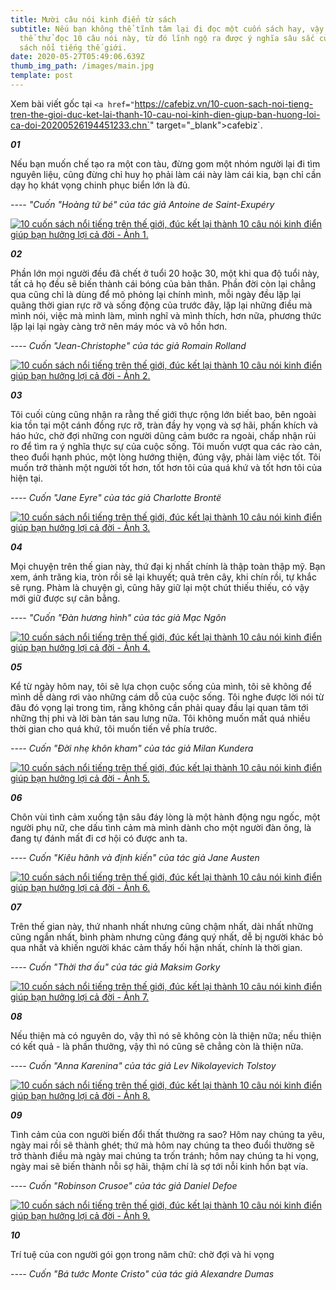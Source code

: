 ```yaml
---
title: Mười câu nói kinh điển từ sách
subtitle: Nếu bạn không thể tĩnh tâm lại đi đọc một cuốn sách hay, vậy thì có
  thể thử đọc 10 câu nói này, từ đó lĩnh ngộ ra được ý nghĩa sâu sắc của 10 cuốn
  sách nổi tiếng thế giới.
date: 2020-05-27T05:49:06.639Z
thumb_img_path: /images/main.jpg
template: post
---
```

Xem bài viết gốc tại `<a href="`https://cafebiz.vn/10-cuon-sach-noi-tieng-tren-the-gioi-duc-ket-lai-thanh-10-cau-noi-kinh-dien-giup-ban-huong-loi-ca-doi-20200526194451233.chn`" target="_blank">cafebiz</a>`.



<!--StartFragment-->

***01***

Nếu bạn muốn chế tạo ra một con tàu, đừng gom một nhóm người lại đi tìm nguyên liệu, cũng đừng chỉ huy họ phải làm cái này làm cái kia, bạn chỉ cần dạy họ khát vọng chinh phục biển lớn là đủ.

*\---- "Cuốn "Hoàng tử bé" của tác giả Antoine de Saint-Exupéry*

[![10 cuốn sách nổi tiếng trên thế giới, đúc kết lại thành 10 câu nói kinh điển giúp bạn hưởng lợi cả đời - Ảnh 1.](https://cafebiz.cafebizcdn.vn/thumb_w/640/162123310254002176/2020/5/26/-1590496870161456175684.jpg "10 cuốn sách nổi tiếng trên thế giới, đúc kết lại thành 10 câu nói kinh điển giúp bạn hưởng lợi cả đời - Ảnh 1.")](https://cafebiz.cafebizcdn.vn/162123310254002176/2020/5/26/-1590496870161456175684.jpg)

***02***

Phần lớn mọi người đều đã chết ở tuổi 20 hoặc 30, một khi qua độ tuổi này, tất cả họ đều sẽ biến thành cái bóng của bản thân. Phần đời còn lại chẳng qua cũng chỉ là dùng để mô phỏng lại chính mình, mỗi ngày đều lặp lại quãng thời gian rực rỡ và sống động của trước đây, lặp lại những điều mà mình nói, việc mà mình làm, mình nghĩ và mình thích, hơn nữa, phương thức lặp lại lại ngày càng trở nên máy móc và vô hồn hơn.

*\---- Cuốn "Jean-Christophe" của tác giả Romain Rolland*

[![10 cuốn sách nổi tiếng trên thế giới, đúc kết lại thành 10 câu nói kinh điển giúp bạn hưởng lợi cả đời - Ảnh 2.](https://cafebiz.cafebizcdn.vn/thumb_w/640/162123310254002176/2020/5/26/-15904968803081932448202.jpg "10 cuốn sách nổi tiếng trên thế giới, đúc kết lại thành 10 câu nói kinh điển giúp bạn hưởng lợi cả đời - Ảnh 2.")](https://cafebiz.cafebizcdn.vn/162123310254002176/2020/5/26/-15904968803081932448202.jpg)

***03***

Tôi cuối cùng cũng nhận ra rằng thế giới thực rộng lớn biết bao, bên ngoài kia tồn tại một cánh đồng rực rỡ, tràn đầy hy vọng và sợ hãi, phấn khích và háo hức, chờ đợi những con người dũng cảm bước ra ngoài, chấp nhận rủi ro để tìm ra ý nghĩa thực sự của cuộc sống. Tôi muốn vượt qua các rào cản, theo đuổi hạnh phúc, một lòng hướng thiện, đúng vậy, phải làm việc tốt. Tôi muốn trở thành một người tốt hơn, tốt hơn tôi của quá khứ và tốt hơn tôi của hiện tại.

*\---- Cuốn "Jane Eyre" của tác giả Charlotte Brontë*

[![10 cuốn sách nổi tiếng trên thế giới, đúc kết lại thành 10 câu nói kinh điển giúp bạn hưởng lợi cả đời - Ảnh 3.](https://cafebiz.cafebizcdn.vn/thumb_w/640/162123310254002176/2020/5/26/-15904968923141992832443.jpg "10 cuốn sách nổi tiếng trên thế giới, đúc kết lại thành 10 câu nói kinh điển giúp bạn hưởng lợi cả đời - Ảnh 3.")](https://cafebiz.cafebizcdn.vn/162123310254002176/2020/5/26/-15904968923141992832443.jpg)

***04***

Mọi chuyện trên thế gian này, thứ đại kị nhất chính là thập toàn thập mỹ. Bạn xem, ánh trăng kia, tròn rồi sẽ lại khuyết; quả trên cây, khi chín rồi, tự khắc sẽ rụng. Phàm là chuyện gì, cũng hãy giữ lại một chút thiếu thiếu, có vậy mới giữ được sự cân bằng.

*\---- "Cuốn "Đàn hương hình" của tác giả Mạc Ngôn*

[![10 cuốn sách nổi tiếng trên thế giới, đúc kết lại thành 10 câu nói kinh điển giúp bạn hưởng lợi cả đời - Ảnh 4.](https://cafebiz.cafebizcdn.vn/thumb_w/640/162123310254002176/2020/5/26/-1590496909842252998803.jpg "10 cuốn sách nổi tiếng trên thế giới, đúc kết lại thành 10 câu nói kinh điển giúp bạn hưởng lợi cả đời - Ảnh 4.")](https://cafebiz.cafebizcdn.vn/162123310254002176/2020/5/26/-1590496909842252998803.jpg)

***05***

Kể từ ngày hôm nay, tôi sẽ lựa chọn cuộc sống của mình, tôi sẽ không để mình dễ dàng rơi vào những cám dỗ của cuộc sống. Tôi nghe được lời nói từ đâu đó vọng lại trong tim, rằng không cần phải quay đầu lại quan tâm tới những thị phi và lời bàn tán sau lưng nữa. Tôi không muốn mất quá nhiều thời gian cho quá khứ, tôi muốn tiến về phía trước.

*\---- Cuốn "Đời nhẹ khôn kham" của tác giả Milan Kundera*

[![10 cuốn sách nổi tiếng trên thế giới, đúc kết lại thành 10 câu nói kinh điển giúp bạn hưởng lợi cả đời - Ảnh 5.](https://cafebiz.cafebizcdn.vn/thumb_w/640/162123310254002176/2020/5/26/-1590496972441742894760.jpg "10 cuốn sách nổi tiếng trên thế giới, đúc kết lại thành 10 câu nói kinh điển giúp bạn hưởng lợi cả đời - Ảnh 5.")](https://cafebiz.cafebizcdn.vn/162123310254002176/2020/5/26/-1590496972441742894760.jpg)

***06***

Chôn vùi tình cảm xuống tận sâu đáy lòng là một hành động ngu ngốc, một người phụ nữ, che dấu tình cảm mà mình dành cho một người đàn ông, là đang tự đánh mất đi cơ hội có được anh ta.

*\---- Cuốn "Kiêu hãnh và định kiến" của tác giả Jane Austen*

[![10 cuốn sách nổi tiếng trên thế giới, đúc kết lại thành 10 câu nói kinh điển giúp bạn hưởng lợi cả đời - Ảnh 6.](https://cafebiz.cafebizcdn.vn/thumb_w/640/162123310254002176/2020/5/26/-1590496982811797207605.jpg "10 cuốn sách nổi tiếng trên thế giới, đúc kết lại thành 10 câu nói kinh điển giúp bạn hưởng lợi cả đời - Ảnh 6.")](https://cafebiz.cafebizcdn.vn/162123310254002176/2020/5/26/-1590496982811797207605.jpg)

***07***

Trên thế gian này, thứ nhanh nhất nhưng cũng chậm nhất, dài nhất những cũng ngắn nhất, bình phàm nhưng cũng đáng quý nhất, dễ bị người khác bỏ qua nhất và khiến người khác cảm thấy hối hận nhất, chính là thời gian.

*\---- Cuốn "Thời thơ ấu" của tác giả Maksim Gorky*

[![10 cuốn sách nổi tiếng trên thế giới, đúc kết lại thành 10 câu nói kinh điển giúp bạn hưởng lợi cả đời - Ảnh 7.](https://cafebiz.cafebizcdn.vn/thumb_w/640/162123310254002176/2020/5/26/-15904970003861850347220.jpg "10 cuốn sách nổi tiếng trên thế giới, đúc kết lại thành 10 câu nói kinh điển giúp bạn hưởng lợi cả đời - Ảnh 7.")](https://cafebiz.cafebizcdn.vn/162123310254002176/2020/5/26/-15904970003861850347220.jpg)

***08***

Nếu thiện mà có nguyên do, vậy thì nó sẽ không còn là thiện nữa; nếu thiện có kết quả - là phần thưởng, vậy thì nó cũng sẽ chẳng còn là thiện nữa.

*\---- Cuốn "Anna Karenina" của tác giả Lev Nikolayevich Tolstoy*

[![10 cuốn sách nổi tiếng trên thế giới, đúc kết lại thành 10 câu nói kinh điển giúp bạn hưởng lợi cả đời - Ảnh 8.](https://cafebiz.cafebizcdn.vn/thumb_w/640/162123310254002176/2020/5/26/-1590497012663475872713.jpg "10 cuốn sách nổi tiếng trên thế giới, đúc kết lại thành 10 câu nói kinh điển giúp bạn hưởng lợi cả đời - Ảnh 8.")](https://cafebiz.cafebizcdn.vn/162123310254002176/2020/5/26/-1590497012663475872713.jpg)

***09***

Tình cảm của con người biến đổi thất thường ra sao? Hôm nay chúng ta yêu, ngày mai rồi sẽ thành ghét; thứ mà hôm nay chúng ta theo đuổi thường sẽ trở thành điều mà ngày mai chúng ta trốn tránh; hôm nay chúng ta hi vọng, ngày mai sẽ biến thành nỗi sợ hãi, thậm chí là sợ tới nỗi kinh hồn bạt vía.

*\---- Cuốn "Robinson Crusoe" của tác giả Daniel Defoe*

[![10 cuốn sách nổi tiếng trên thế giới, đúc kết lại thành 10 câu nói kinh điển giúp bạn hưởng lợi cả đời - Ảnh 9.](https://cafebiz.cafebizcdn.vn/thumb_w/640/162123310254002176/2020/5/26/-1590497022657292795004.jpg "10 cuốn sách nổi tiếng trên thế giới, đúc kết lại thành 10 câu nói kinh điển giúp bạn hưởng lợi cả đời - Ảnh 9.")](https://cafebiz.cafebizcdn.vn/162123310254002176/2020/5/26/-1590497022657292795004.jpg)

***10***

Trí tuệ của con người gói gọn trong năm chữ: chờ đợi và hi vọng

*\---- Cuốn "Bá tước Monte Cristo" của tác giả Alexandre Dumas*

<!--EndFragment-->